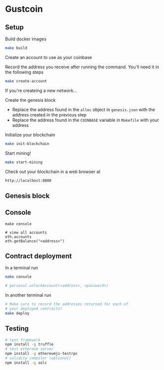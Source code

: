 # Gustcoin

## Setup

Build docker images

```sh
make build
```

Create an account to use as your coinbase

Record the address you receive after running the command. You'll need it in
the following steps

```sh
make create-account
```

If you're createing a new network...

Create the genesis block
- Replace the address found in the `alloc` object in `genesis.json` with the
address created in the previous step
- Replace the address found in the `COINBASE` variable in `Makefile` with your
address

Initialize your blockchain

```sh
make init-blockchain
```

Start mining!

```sh
make start-mining
```

Check out your blockchain in a web browser at

```sh
http://localhost:8000
```

## Genesis block

## Console

```
make console
```

```
# view all accounts
eth.accounts
eth.getBalance("<address>")
```

## Contract deployment

In a terminal run

```sh
make console

# personal.unlockAccount(<address>, <password>)
```

In another terminal run

```sh
# Make sure to record the addresses returned for each of
# your deployed contracts!
make deploy
```

## Testing

```sh
# test framework
npm install -g truffle
# test ethereum server
npm install -g ethereumjs-testrpc
# solidity compiler (optional)
npm install -g solc
```

